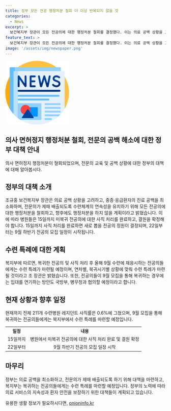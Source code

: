 ```yaml
---
title: 정부 모든 전공 행정처분 철회 더 이상 반복되지 않을 것
categories:
  - News
excerpt: >
  보건복지부 장관이 모든 전공의에 대한 행정처분 철회를 결정했다. 이는 의료 공백 상황을 고려한 조치로, 전공의들이 몸담은 수련병원에 15일까지 사직 처리를 완료해야 한다. 사직률은 0.6%에 그쳤고, 정부는 복귀 및 재응시하는 전공의에게 수련 특례를 준비 중이다. 또한, 복귀하는 전공의가 군복무를 연기할 수 있도록 국방부와 협의할 예정이다. 9월부터는 새로운 전공의 모집이 시작되며, 이에 따라 전공의 정원이 결정될 것으로 전망된다.
feature_text: >
  보건복지부 장관이 모든 전공의에 대한 행정처분 철회를 결정했다. 이는 의료 공백 상황을 고려한 조치로, 전공의들이 몸담은 수련병원에 15일까지 사직 처리를 완료해야 한다. 사직률은 0.6%에 그쳤고, 정부는 복귀 및 재응시하는 전공의에게 수련 특례를 준비 중이다. 또한, 복귀하는 전공의가 군복무를 연기할 수 있도록 국방부와 협의할 예정이다. 9월부터는 새로운 전공의 모집이 시작되며, 이에 따라 전공의 정원이 결정될 것으로 전망된다.
image: '/assets/img/newspaper.png'
---
```


<p><img src="/assets/img/newspaper.png" alt="kimp 속보" /></p>

<h2>의사 면허정지 행정처분 철회, 전문의 공백 해소에 대한 정부 대책 안내</h2>

<p data-ke-size="size16">의사 면허정지 행정처분이 철회되었으며, 전문의 교육 및 공백 상황에 대한 정부의 대책에 대해 알아봅시다.</p>

<h2 data-ke-size="size26">정부의 대책 소개</h2>

<p data-ke-size="size16">조규홍 보건복지부 장관은 의료 공백 상황을 고려하고, 중증·응급환자의 진료 공백을 최소화하며, 전문의가 제때 배출되도록 수련체계의 연속성을 유지하기 위해 모든 전공의에 대한 행정처분을 철회하고, 향후에도 행정처분을 하지 않을 계획이라고 밝혔습니다. 이에 따라 병원들은 15일까지 미복귀 전공의에 대한 사직 처리를 완료하고, 결원을 확정해야 합니다. 15일까지 사직 처리를 완료하면 새로 뽑을 전공의 정원이 결정되며, 22일부터는 9월 하반기 전공의 모집 일정이 시작됩니다.</p>

<h2 data-ke-size="size26">수련 특례에 대한 계획</h2>

<p data-ke-size="size16">복지부에 따르면, 복귀한 전공의 및 사직 처리 후 올해 9월 수련에 재응시하는 전공의들에게는 수련 특례가 마련될 예정이며, 연차별, 복귀시기별 상황에 맞춰 수련 특례가 마련될 것이라고 조 장관은 밝혔습니다. 또한, 전공의들이 9월 모집을 통해 복귀하는 경우에는 입대를 연기하는 방안도 국방부, 병무청과 협의할 예정이라고 합니다.</p>

<h2 data-ke-size="size26">현재 상황과 향후 일정</h2>

<p data-ke-size="size16">현재까지 전체 211개 수련병원 레지던트 사직률은 0.6%에 그쳤으며, 9월 모집을 통해 복귀하는 전공의들에게는 복지부에서 수련 특례를 마련할 예정입니다.</p>

<table>
    <tbody>
        <tr>
            <td style="text-align: center; height: 17px;"><b>일정</b></td>
            <td style="text-align: center; height: 17px;"><b>내용</b></td>
        </tr>
        <tr>
            <td style="text-align: center; height: 17px;">15일까지</td>
            <td style="text-align: center; height: 17px;">병원에서 미복귀 전공의에 대한 사직 처리 완료 및 결원 확정</td>
        </tr>
        <tr>
            <td style="text-align: center; height: 17px;">22일부터</td>
            <td style="text-align: center; height: 17px;">9월 하반기 전공의 모집 일정 시작</td>
        </tr>
    </tbody>
</table>

<h2 data-ke-size="size26">마무리</h2>

<p data-ke-size="size16">정부는 의료 공백을 최소화하고, 전문의가 제때 배출되도록 하기 위해 대책을 마련하고, 복지부는 복귀하는 전공의들에게는 수련 특례를 마련할 예정입니다. 정부의 노력에 따라 의료 서비스의 지속성과 환자 안전을 보장하기 위한 대책들이 계획되고 있습니다.</p>
유용한 생활 정보가 필요하시다면, <a href="https://onioninfo.kr" rel="dofollow">onioninfo.kr</a>


